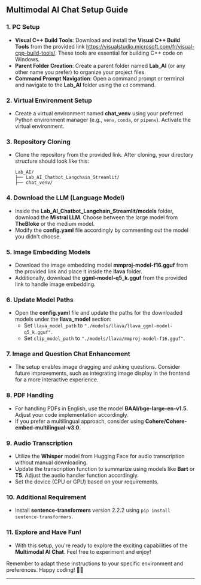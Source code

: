 ## Multimodal AI Chat Setup Guide

### 1. PC Setup
- **Visual C++ Build Tools**: Download and install the **Visual C++ Build Tools** from the provided link https://visualstudio.microsoft.com/fr/visual-cpp-build-tools/. These tools are essential for building C++ code on Windows.
- **Parent Folder Creation**: Create a parent folder named **Lab_AI** (or any other name you prefer) to organize your project files.
- **Command Prompt Navigation**: Open a command prompt or terminal and navigate to the **Lab_AI** folder using the `cd` command.

### 2. Virtual Environment Setup
- Create a virtual environment named **chat_venv** using your preferred Python environment manager (e.g., `venv`, `conda`, or `pipenv`). Activate the virtual environment.

### 3. Repository Cloning
- Clone the repository from the provided link. After cloning, your directory structure should look like this:
    ```
    Lab_AI/
    ├── Lab_AI_Chatbot_Langchain_Streamlit/
    ├── chat_venv/
    ```

### 4. Download the LLM (Language Model)
- Inside the **Lab_AI_Chatbot_Langchain_Streamlit/models** folder, download the **Mistral LLM**. Choose between the large model from **TheBloke** or the medium model.
- Modify the **config.yaml** file accordingly by commenting out the model you didn't choose.

### 5. Image Embedding Models
- Download the image embedding model **mmproj-model-f16.gguf** from the provided link and place it inside the **llava** folder.
- Additionally, download the **ggml-model-q5_k.gguf** from the provided link to handle image embedding.

### 6. Update Model Paths
- Open the **config.yaml** file and update the paths for the downloaded models under the **llava_model** section:
    - Set `llava_model_path` to `"./models/llava/llava_ggml-model-q5_k.gguf"`.
    - Set `clip_model_path` to `"./models/llava/mmproj-model-f16.gguf"`.

### 7. Image and Question Chat Enhancement
- The setup enables image dragging and asking questions. Consider future improvements, such as integrating image display in the frontend for a more interactive experience.

### 8. PDF Handling
- For handling PDFs in English, use the model **BAAI/bge-large-en-v1.5**. Adjust your code implementation accordingly.
- If you prefer a multilingual approach, consider using **Cohere/Cohere-embed-multilingual-v3.0**.

### 9. Audio Transcription
- Utilize the **Whisper** model from Hugging Face for audio transcription without manual downloading.
- Update the transcription function to summarize using models like **Bart** or **T5**. Adjust the audio handler function accordingly.
- Set the device (CPU or GPU) based on your requirements.

### 10. Additional Requirement
- Install **sentence-transformers** version 2.2.2 using `pip install sentence-transformers`.

### 11. Explore and Have Fun!
- With this setup, you're ready to explore the exciting capabilities of the **Multimodal AI Chat**. Feel free to experiment and enjoy!

Remember to adapt these instructions to your specific environment and preferences. Happy coding! 🚀🤖

---


